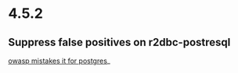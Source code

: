 # 4.5.2

## Suppress false positives on r2dbc-postresql

[owasp mistakes it for postgres](https://github.com/jeremylong/DependencyCheck/issues/4755)_
